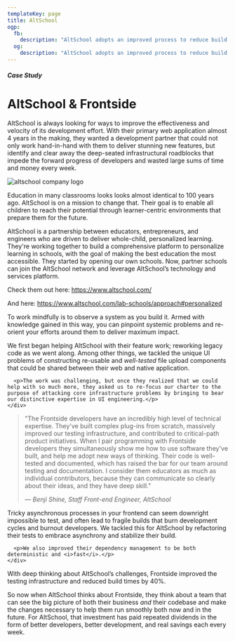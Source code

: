 ```yaml
---
templateKey: page
title: AltSchool
ogp:
  fb:
    description: "AltSchool adopts an improved process to reduce build times by 40%."
  og:
    description: "AltSchool adopts an improved process to reduce build times by 40%."
---
```


<div class="case-study">
  <div class="case-study-section">
    <div class="container">
      <h5 class="case-study-subhead">Case Study</h5>
      <h1>AltSchool &amp; Frontside</h1>
      <p>AltSchool is always looking for ways to improve the effectiveness and velocity of its development effort. With their primary web application almost 4 years in the making, they wanted a development partner that could not only work hand-in-hand with them to deliver stunning new features, but identify and clear away the deep-seated infrastructural roadblocks that impede the forward progress of developers and wasted large sums of time and money every week.</p>
    </div>
  </div>

  <div class="case-study-section case-study-company-description">
    <div class="container">
      <div class="client-logo-container">
        <img src="/img/altschool-logo.svg" alt="altschool company logo" class="img-responsive">
      </div>
      <p>Education in many classrooms looks looks almost identical to 100 years ago. AltSchool is on a mission to change that. Their goal is to enable all children to reach their potential through learner-centric environments that prepare them for the future.</p>
      <p>AltSchool is a partnership between educators, entrepreneurs, and engineers who are driven to deliver whole-child, personalized learning. They're working together to build a comprehensive platform to personalize learning in schools, with the goal of making the best education the most accessible. They started by opening our own schools. Now, partner schools can join the AltSchool network and leverage AltSchool’s technology and services platform.</p>
      <p>Check them out here: <a href="https://www.altschool.com/">https://www.altschool.com/</a></p>
      <p>And here: <a href="https://www.altschool.com/lab-schools/approach#personalized">https://www.altschool.com/lab-schools/approach#personalized</a></p>
    </div>
  </div>

  <div class="case-study-section case-study-pull-quote">
    <div class="container">
      <div>To work mindfully is to observe a system as you build it. Armed with knowledge gained in this way, you can pinpoint systemic problems and re-orient your efforts around them to deliver maximum impact.</div>
    </div>
  </div>

  <div class="case-study-section">
    <div class="container">
      <p>We first began helping AltSchool with their feature work; reworking legacy code as we went along. Among other things, we tackled the unique UI problems of constructing re-usable and <i>well-tested</i> file upload components that could be shared between their web and native application.</p>

      <p>The work was challenging, but once they realized that we could help with so much more, they asked us to re-focus our charter to the purpose of attacking core infrastructure problems by bringing to bear our distinctive expertise in UI engineering.</p>
    </div>

  </div>

  <div class="case-study-section">
    <div class="container">
      <blockquote>
        <p>"The Frontside developers have an incredibly high level of technical expertise. They've built complex plug-ins from scratch, massively improved our testing infrastructure, and contributed to critical-path product initiatives. When I pair programming with Frontside developers they simultaneously show me how to use software they've built, and help me adopt new ways of thinking. Their code is well-tested and documented, which has raised the bar for our team around testing and documentation. I consider them educators as much as individual contributors, because they can communicate so clearly about their ideas, and they have deep skill."</p>
        <p><em>&mdash; Benji Shine, Staff Front-end Engineer, AltSchool</em></p>
      </blockquote>
    </div>
  </div>

  <div class="case-study-section">
    <div class="container">
      <p>Tricky asynchronous processes in your frontend can seem downright impossible to test, and often lead to fragile builds that burn development cycles and burnout developers. We tackled this for AltSchool by refactoring their tests to embrace asynchrony and stabilize their build.</p>

      <p>We also improved their dependency management to be both deterministic and <i>fast</i>.</p>
    </div>

  </div>

  <div class="case-study-section case-study-pull-quote">
    <div class="container">
      <p>With deep thinking about AltSchool’s challenges, Frontside improved the testing infrastructure and reduced build times by 40%.</p>
    </div>
  </div>

  <div class="case-study-section">
    <div class="container">
      <p>So now when AltSchool thinks about Frontside, they think about a team that can see the big picture of both their business <i>and</i> their codebase and make the changes necessary to help them run smoothly both now and in the future. For AltSchool, that investment has paid repeated dividends in the form of better developers, better development, and real savings each every week.</p>
    </div>
  </div>
</div>
